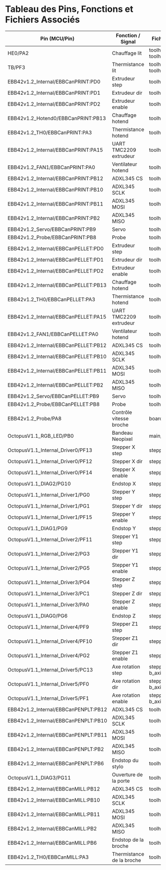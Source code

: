 # Tableau des Pins, Fonctions et Fichiers Associés

| Pin (MCU/Pin)                | Fonction / Signal                | Fichier(s) de configuration                                 |
|------------------------------|----------------------------------|------------------------------------------------------------|
| HE0/PA2                                           | Chauffage lit                    | toolheads/print/machine.cfg, toolheads/pellet/machine.cfg  |
| TB/PF3                                            | Thermistance lit                 | toolheads/print/machine.cfg, toolheads/pellet/machine.cfg  |
| EBB42v1.2_Internal/EBBCanPRINT:PD0                | Extrudeur step                   | toolheads/print/machine.cfg                                |
| EBB42v1.2_Internal/EBBCanPRINT:PD1                | Extrudeur dir                    | toolheads/print/machine.cfg                                |
| EBB42v1.2_Internal/EBBCanPRINT:PD2                | Extrudeur enable                 | toolheads/print/machine.cfg                                |
| EBB42v1.2_Hotend0/EBBCanPRINT:PB13                | Chauffage hotend                 | toolheads/print/machine.cfg                                |
| EBB42v1.2_TH0/EBBCanPRINT:PA3                     | Thermistance hotend              | toolheads/print/machine.cfg                                |
| EBB42v1.2_Internal/EBBCanPRINT:PA15               | UART TMC2209 extrudeur           | toolheads/print/machine.cfg                                |
| EBB42v1.2_FAN1/EBBCanPRINT:PA0                    | Ventilateur hotend               | toolheads/print/machine.cfg                                |
| EBB42v1.2_Internal/EBBCanPRINT:PB12               | ADXL345 CS                       | toolheads/print/machine.cfg                                |
| EBB42v1.2_Internal/EBBCanPRINT:PB10               | ADXL345 SCLK                     | toolheads/print/machine.cfg                                |
| EBB42v1.2_Internal/EBBCanPRINT:PB11               | ADXL345 MOSI                     | toolheads/print/machine.cfg                                |
| EBB42v1.2_Internal/EBBCanPRINT:PB2                | ADXL345 MISO                     | toolheads/print/machine.cfg                                |
| EBB42v1.2_Servo/EBBCanPRINT:PB9                   | Servo                            | toolheads/print/probe.cfg                                  |
| EBB42v1.2_Probe/EBBCanPRINT:PB8                   | Probe                            | toolheads/print/probe.cfg                                  |
| EBB42v1.2_Internal/EBBCanPELLET:PD0               | Extrudeur step                   | toolheads/pellet/machine.cfg                               |
| EBB42v1.2_Internal/EBBCanPELLET:PD1               | Extrudeur dir                    | toolheads/pellet/machine.cfg                               |
| EBB42v1.2_Internal/EBBCanPELLET:PD2               | Extrudeur enable                 | toolheads/pellet/machine.cfg                               |
| EBB42v1.2_Internal/EBBCanPELLET:PB13              | Chauffage hotend                 | toolheads/pellet/machine.cfg                               |
| EBB42v1.2_TH0/EBBCanPELLET:PA3                    | Thermistance hotend              | toolheads/pellet/machine.cfg                               |
| EBB42v1.2_Internal/EBBCanPELLET:PA15              | UART TMC2209 extrudeur           | toolheads/pellet/machine.cfg                               |
| EBB42v1.2_FAN1/EBBCanPELLET:PA0                   | Ventilateur hotend               | toolheads/pellet/machine.cfg                               |
| EBB42v1.2_Internal/EBBCanPELLET:PB12              | ADXL345 CS                       | toolheads/pellet/machine.cfg                               |
| EBB42v1.2_Internal/EBBCanPELLET:PB10              | ADXL345 SCLK                     | toolheads/pellet/machine.cfg                               |
| EBB42v1.2_Internal/EBBCanPELLET:PB11              | ADXL345 MOSI                     | toolheads/pellet/machine.cfg                               |
| EBB42v1.2_Internal/EBBCanPELLET:PB2               | ADXL345 MISO                     | toolheads/pellet/machine.cfg                               |
| EBB42v1.2_Servo/EBBCanPELLET:PB9                  | Servo                            | toolheads/pellet/probe.cfg                                 |
| EBB42v1.2_Probe/EBBCanPELLET:PB8                  | Probe                            | toolheads/pellet/probe.cfg                                 |
| EBB42v1.2_Probe/PA8                               | Contrôle vitesse broche          | board_pins.cfg                                             |
| OctopusV1.1_RGB_LED/PB0                           | Bandeau Neopixel                 | main_printer.cfg                                           |
| OctopusV1.1_Internal_Driver0/PF13                 | Stepper X step                   | stepper.cfg                                                |
| OctopusV1.1_Internal_Driver0/PF12                 | Stepper X dir                    | stepper.cfg                                                |
| OctopusV1.1_Internal_Driver0/PF14                 | Stepper X enable                 | stepper.cfg                                                |
| OctopusV1.1_DIAG2/PG10                            | Endstop X                        | stepper.cfg                                                |
| OctopusV1.1_Internal_Driver1/PG0                  | Stepper Y step                   | stepper.cfg                                                |
| OctopusV1.1_Internal_Driver1/PG1                  | Stepper Y dir                    | stepper.cfg                                                |
| OctopusV1.1_Internal_Driver1/PF15                 | Stepper Y enable                 | stepper.cfg                                                |
| OctopusV1.1_DIAG1/PG9                             | Endstop Y                        | stepper.cfg                                                |
| OctopusV1.1_Internal_Driver2/PF11                 | Stepper Y1 step                  | stepper.cfg                                                |
| OctopusV1.1_Internal_Driver2/PG3                  | Stepper Y1 dir                   | stepper.cfg                                                |
| OctopusV1.1_Internal_Driver2/PG5                  | Stepper Y1 enable                | stepper.cfg                                                |
| OctopusV1.1_Internal_Driver3/PG4                  | Stepper Z step                   | stepper.cfg                                                |
| OctopusV1.1_Internal_Driver3/PC1                  | Stepper Z dir                    | stepper.cfg                                                |
| OctopusV1.1_Internal_Driver3/PA0                  | Stepper Z enable                 | stepper.cfg                                                |
| OctopusV1.1_DIAG0/PG6                             | Endstop Z                        | stepper.cfg                                                |
| OctopusV1.1_Internal_Driver4/PF9                  | Stepper Z1 step                  | stepper.cfg                                                |
| OctopusV1.1_Internal_Driver4/PF10                 | Stepper Z1 dir                   | stepper.cfg                                                |
| OctopusV1.1_Internal_Driver4/PG2                  | Stepper Z1 enable                | stepper.cfg                                                |
| OctopusV1.1_Internal_Driver5/PC13                 | Axe rotation step                | stepper.cfg, b_axis/stepper.cfg                            |
| OctopusV1.1_Internal_Driver5/PF0                  | Axe rotation dir                 | stepper.cfg, b_axis/stepper.cfg                            |
| OctopusV1.1_Internal_Driver5/PF1                  | Axe rotation enable              | stepper.cfg, b_axis/stepper.cfg                            |
| EBB42v1.2_Internal/EBBCanPENPLT:PB12              | ADXL345 CS                       | toolheads/penplt/machine.cfg                               |
| EBB42v1.2_Internal/EBBCanPENPLT:PB10              | ADXL345 SCLK                     | toolheads/penplt/machine.cfg                               |
| EBB42v1.2_Internal/EBBCanPENPLT:PB11              | ADXL345 MOSI                     | toolheads/penplt/machine.cfg                               |
| EBB42v1.2_Internal/EBBCanPENPLT:PB2               | ADXL345 MISO                     | toolheads/penplt/machine.cfg                               |
| EBB42v1.2_Internal/EBBCanPENPLT:PB6               | Endstop du stylo                 | toolheads/penplt/machine.cfg                               |
| OctopusV1.1_DIAG3/PG11                            | Ouverture de la porte            | toolheads/mill/spindle.cfg                                 |
| EBB42v1.2_Internal/EBBCanMILL:PB12                | ADXL345 CS                       | toolheads/mill/machine.cfg                                 |
| EBB42v1.2_Internal/EBBCanMILL:PB10                | ADXL345 SCLK                     | toolheads/mill/machine.cfg                                 |
| EBB42v1.2_Internal/EBBCanMILL:PB11                | ADXL345 MOSI                     | toolheads/mill/machine.cfg                                 |
| EBB42v1.2_Internal/EBBCanMILL:PB2                 | ADXL345 MISO                     | toolheads/mill/machine.cfg                                 |
| EBB42v1.2_Internal/EBBCanMILL:PB6                 | Endstop de la broche             | toolheads/mill/machine.cfg                                 |
| EBB42v1.2_TH0/EBBCanMILL:PA3                      | Thermistance de la broche        | toolheads/mill/machine.cfg                                 |

